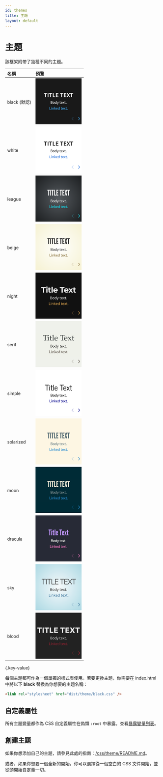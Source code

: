 ```yaml
---
id: themes
title: 主題
layout: default
---
```


# 主題

該框架附帶了幾種不同的主題。

| 名稱         | 預覽                                                                                                          |
| :----------- | :------------------------------------------------------------------------------------------------------------ |
| black (默認) | <img src="/images/docs/themes/black.png" width="150" height="150" alt="黑色背景，白色文字，藍色鏈接">         |
| white        | <img src="/images/docs/themes/white.png" width="150" height="150" alt="白色背景，黑色文字，藍色鏈接">         |
| league       | <img src="/images/docs/themes/league.png" width="150" height="150" alt="灰色背景，白色文字，藍色鏈接">        |
| beige        | <img src="/images/docs/themes/beige.png" width="150" height="150" alt="米色背景，深色文字，棕色鏈接">         |
| night        | <img src="/images/docs/themes/night.png" width="150" height="150" alt="黑色背景，粗白色文字，橙色鏈接">       |
| serif        | <img src="/images/docs/themes/serif.png" width="150" height="150" alt="卡布奇諾背景，灰色文字，棕色鏈接">     |
| simple       | <img src="/images/docs/themes/simple.png" width="150" height="150" alt="白色背景，黑色文字，藍色鏈接">        |
| solarized    | <img src="/images/docs/themes/solarized.png" width="150" height="150" alt="奶油色背景，深綠色文字，藍色鏈接"> |
| moon         | <img src="/images/docs/themes/moon.png" width="150" height="150" alt="深藍背景，粗灰色文字，藍色鏈接">        |
| dracula      | <img src="/images/docs/themes/dracula.png" width="150" height="150">                                          |
| sky          | <img src="/images/docs/themes/sky.png" width="150" height="150" alt="藍色背景，細深色文字，藍色鏈接">         |
| blood        | <img src="/images/docs/themes/blood.png" width="150" height="150" alt="深色背景，粗白色文字，紅色鏈接">       |

{.key-value}

每個主題都可作為一個單獨的樣式表使用。若要更換主題，你需要在 index.html 中將以下 **black** 替換為你想要的主題名稱：

```html
<link rel="stylesheet" href="dist/theme/black.css" />
```

## 自定義屬性

所有主題變量都作為 CSS 自定義屬性在偽類 `:root` 中暴露。查看[暴露變量列表](https://github.com/hakimel/reveal.js/blob/master/css/theme/template/exposer.scss)。

## 創建主題

如果你想添加自己的主題，請參見此處的指南：[/css/theme/README.md](https://github.com/hakimel/reveal.js/blob/master/css/theme/README.md)。

或者，如果你想要一個全新的開始，你可以選擇從一個空白的 CSS 文件開始，並從頭開始自定義一切。
